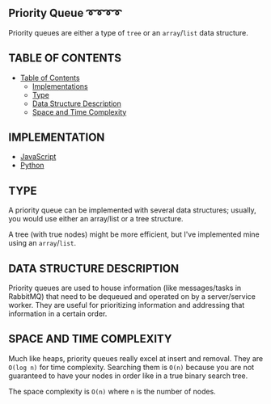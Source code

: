 ## Priority Queue ➰➰➰➰

Priority queues are either a type of `tree` or an `array`/`list` data structure.

## TABLE OF CONTENTS

-   [Table of Contents](#table-of-contents)
    -   [Implementations](#implementations)
    -   [Type](#type)
    -   [Data Structure Description](#data-structure-description)
    -   [Space and Time Complexity](#space-and-time-complexity)

## IMPLEMENTATION

-   [JavaScript](priorityQueue.js)
-   [Python](priority_queue.py)

## TYPE

A priority queue can be implemented with several data structures; usually, you would use either an array/list or a tree structure.

A tree (with true nodes) might be more efficient, but I've implemented mine using an `array`/`list`.

## DATA STRUCTURE DESCRIPTION

Priority queues are used to house information (like messages/tasks in RabbitMQ) that need to be dequeued and operated on by a server/service worker. They are useful for prioritizing information and addressing that information in a certain order.

## SPACE AND TIME COMPLEXITY

Much like heaps, priority queues really excel at insert and removal. They are `O(log n)` for time complexity. Searching them is `O(n)` because you are not guaranteed to have your nodes in order like in a true binary search tree.

The space complexity is `O(n)` where `n` is the number of nodes.
